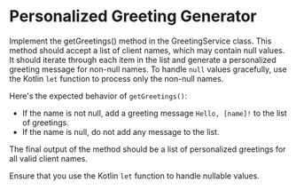 # Personalized Greeting Generator

Implement the getGreetings() method in the GreetingService class. This method should accept a list of client names, which may contain null values. It should iterate through each item in the list and generate a personalized greeting message for non-null names. To handle `null` values gracefully, use the Kotlin `let` function to process only the non-null names.

Here's the expected behavior of `getGreetings()`:

- If the name is not null, add a greeting message `Hello, [name]!` to the list of greetings.
- If the name is null, do not add any message to the list.

The final output of the method should be a list of personalized greetings for all valid client names.

Ensure that you use the Kotlin `let` function to handle nullable values.
